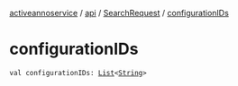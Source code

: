[activeannoservice](../../index.md) / [api](../index.md) / [SearchRequest](index.md) / [configurationIDs](./configuration-i-ds.md)

# configurationIDs

`val configurationIDs: `[`List`](https://kotlinlang.org/api/latest/jvm/stdlib/kotlin.collections/-list/index.html)`<`[`String`](https://kotlinlang.org/api/latest/jvm/stdlib/kotlin/-string/index.html)`>`